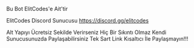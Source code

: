 Bu Bot ElitCodes'e Ait'tir

ElitCodes Discord Sunucusu
https://discord.gg/elitcodes

Alt Yapıyı Ücretsiz Sekilde Verirseniz Hiç Bir Sıkıntı Olmaz 
Kendi Sunucusunuzda Paylaşabilirsiniz Tek Sart Link Kısaltıcı İle Paylaşmayın!!!
